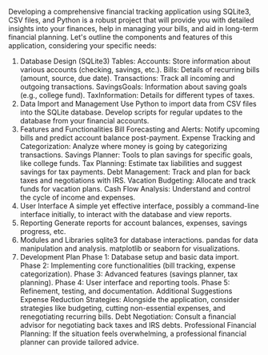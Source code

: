 Developing a comprehensive financial tracking application using SQLite3, CSV files, and Python is a robust project that will provide you with detailed insights into your finances, help in managing your bills, and aid in long-term financial planning. Let's outline the components and features of this application, considering your specific needs:

1. Database Design (SQLite3)
Tables:
Accounts: Store information about various accounts (checking, savings, etc.).
Bills: Details of recurring bills (amount, source, due date).
Transactions: Track all incoming and outgoing transactions.
SavingsGoals: Information about saving goals (e.g., college fund).
TaxInformation: Details for different types of taxes.
2. Data Import and Management
Use Python to import data from CSV files into the SQLite database.
Develop scripts for regular updates to the database from your financial accounts.
3. Features and Functionalities
Bill Forecasting and Alerts: Notify upcoming bills and predict account balance post-payment.
Expense Tracking and Categorization: Analyze where money is going by categorizing transactions.
Savings Planner: Tools to plan savings for specific goals, like college funds.
Tax Planning: Estimate tax liabilities and suggest savings for tax payments.
Debt Management: Track and plan for back taxes and negotiations with IRS.
Vacation Budgeting: Allocate and track funds for vacation plans.
Cash Flow Analysis: Understand and control the cycle of income and expenses.
4. User Interface
A simple yet effective interface, possibly a command-line interface initially, to interact with the database and view reports.
5. Reporting
Generate reports for account balances, expenses, savings progress, etc.
6. Modules and Libraries
sqlite3 for database interactions.
pandas for data manipulation and analysis.
matplotlib or seaborn for visualizations.
7. Development Plan
Phase 1: Database setup and basic data import.
Phase 2: Implementing core functionalities (bill tracking, expense categorization).
Phase 3: Advanced features (savings planner, tax planning).
Phase 4: User interface and reporting tools.
Phase 5: Refinement, testing, and documentation.
Additional Suggestions
Expense Reduction Strategies: Alongside the application, consider strategies like budgeting, cutting non-essential expenses, and renegotiating recurring bills.
Debt Negotiation: Consult a financial advisor for negotiating back taxes and IRS debts.
Professional Financial Planning: If the situation feels overwhelming, a professional financial planner can provide tailored advice.